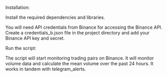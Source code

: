 Installation:

Install the required dependencies and libraries.

You will need API credentials from Binance for accessing the Binance API.
Create a credentials_b.json file in the project directory and add your Binance API key and secret.

Run the script:

The script will start monitoring trading pairs on Binance. It will monitor volume data and calculate the mean volume over the past 24 hours. It works in tandem with telegram_alerts.
